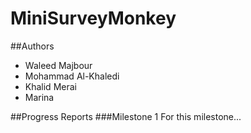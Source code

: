 # MiniSurveyMonkey

##Authors
- Waleed Majbour
- Mohammad Al-Khaledi
- Khalid Merai
- Marina

##Progress Reports
###Milestone 1
For this milestone...
